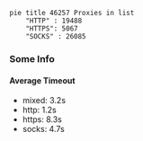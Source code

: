 
```mermaid
pie title 46257 Proxies in list
    "HTTP" : 19488
    "HTTPS": 5067
    "SOCKS" : 26085
```

### Some Info
#### Average Timeout

- mixed: 3.2s
- http: 1.2s
- https: 8.3s
- socks: 4.7s